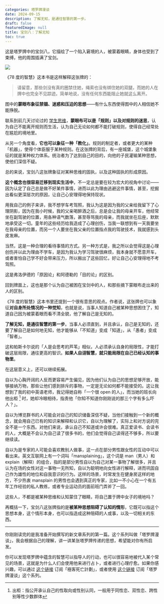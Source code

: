 ```yaml
---
categories: 塔罗牌漫谈
date: 2024-09-15
description: 了解无知，是通往智慧的第一步。
draft: false
featuredImage: null
title: 宝剑八：了解无知
toc: true
---
```






这是塔罗牌中的宝剑八，它描绘了一个陷入窘境的人，被蒙着眼睛，身体也受到了束缚，他的周围插满了宝剑。

![](https://image.guhub.cn/blog/2024/eight-of-swords.jpg)

《78 度的智慧》这本书是这样解释这张牌的：

> 请留意，那些剑没有真的圈禁住她，绳索也没有绑住她的双腿，而她的人在牌中也完全不见踪迹。简单地说，没有任何东西能阻止她就这么离开。

图中的**蒙眼布象征禁锢、迷惑和压迫的思想**——有什么东西使得图中的人相信她不能挣脱。

联系到前几天讨论过的 [学生思维](/posts/挣扎地摆脱学生思维/)，**蒙眼布可以是「规则」以及对规则的迷思**，认为自己不能离开规则而生活，认为自己无论如何都不能打破规则，使得自己经常处在尴尬的境地里。

从另一个角度看，**它也可以象征一种「教化」**。规则的制定者，或者更大的某种「机器」，使得个体臣服于某种规则。在这张牌的背后，有一座城堡，这个城堡象征的就是某种权力体系。统治者为了达到自己的目的，向他的子民灌输某种思想，使他们深信不疑。

总的来说，宝剑八这张牌象征对某种思维的固执，以及这种固执的形成原因。

**这个概念也很容易迁移到现实生活中**，不一定总是要在较为宏大的视角中讨论——因为认定了自己总是做不好某件事情，进而以此为理由逃避这件事情，甚至，挖掘出看似更深层次的原因，让自己心安理得地保持现状。

用我自己的例子来讲，我不想学车考驾照，我认为这是因为我的父亲给我留下了心理阴影，因为在我小时候，我的父亲喝醉酒之后，总是会让我的母亲开车，他经常坐在副驾驶的位置，用各种语气数落，甚至辱骂我的母亲，而我就坐在后座，默默地承受这一切。童年的这些经历给我造成了心理创伤，当我一联想到有一天我要坐在我母亲的位置，而另一个人要坐在我父亲的位置指点我的驾驶技术，我就感到头皮发麻。

当然，这是一种合理的看待事情的方式。另一种方式是，我之所以会觉得这是心理创伤并以此为理由不学车，是因为我认为学习驾驶很麻烦，我本身就不愿意开车，或者害怕自己学不好会带来压力，所以搬出了这些回忆，好让自己心安理得地不考驾照。

这是弗洛伊德的「原因论」和阿德勒的「目的论」的区别。

回到牌面上，这也是那个认为自己被困在宝剑中的人，和那些摘下蒙眼布走出来的人的区别。

《78 度的智慧》这本书里还提到一个很有意思的观点。作者说，这张牌也可以象征**对自身所处情况的一种觉知**，也就是说，当事人知道自己被某种思想困住了，知道自己因为被蒙着眼而看不清全貌，他了解自己是无知的。

**了解无知，是通往智慧的第一步**。当事人必须直到，并且承认，自己是无知的，还要了解自己是如何地无知，他才能够从「不知道」变成「知道」，从「愚者」变成「智者」。

这和帕斯卡尔说的「人是会思考的芦苇」相似，人必须承认自身的局限性，才能打破这层局限，通往更高的智识。**如果人自诩智慧，就只能局限在自己已经认知的事物里**。

在这层意义上，还可以继续拓展。

自以为心胸开阔的人反而更容易产生偏见，因为他们认为自己的思想足够开放，能够接纳万物，那些让他们感到排斥的事物，一定是无论如何都不能接受的。这让我想到了我的初中英语老师，我记得她自称「一个很 open 的人」，而当她的班长向他出柜 [^1] 时，她却冷眼相待，指责他「你知不知道你刚刚说的那三个字有多么吓人？」。

自以为博览群书的人可能会对自己的知识储备深信不疑，当他们接触到一个新的概念，就会用自己已有的知识来解释和认识它，自以为理解了，实际上和对方说的完全不是一个东西。对他们来说，承认自己不知道或许会很难。真正爱读书、会读书的人，大概是不会认为自己读了很多书的，他们会觉得自己读得还不够多，所以要继续读。

自以为是专家的人可能会喜欢教别人做事，这一点在部分男性跟女性的互动中可以看出来。英文互联网上有一个词叫「mansplaining」，这个词是 man（男人）和 explain（解释）的组合，指的是部分男性自以为自己对某一事物了解很多，并且认为在场的女性对这一事物一无所知，自以为聪明地向女性进行解释，进而巩固自己作为雄性的地位和自我意识的行为。这样的场景，时常发生在健身房这样的地方，不少热衷 mansplain 的男性也会遇到真正的专家，比如一不小心在一个有五年工作经验的私人教练，或者专业运动员的面前班门弄斧了一回。

这些人，不都是被某种思维和认知蒙住了眼睛，将自己置于牌中女子的境地吗？

再概括一下，宝剑八这张牌指的是**被某种思想阻碍了认知的情形**，它既可以指这个思想本身，这个情形本身，也可以指造成这种阻碍的人或事，以及一切相关的东西。

---

你刚刚读完的是我准备开始撰写的新文章系列的第一篇。这个系列叫做「塔罗牌漫谈」，我会根据自己的理解，讲一讲某张塔罗牌传递的思想，希望能对你有所启发。

你可以发现塔罗牌中蕴含的智慧可以指导人的行动，也可以很容易地被代入某个常见的场景，这就是为什么人们会使用他来进行占卜，或者进行心理疗愈。如果你感兴趣，可以通过 [这个链接](https://www.geedea.pro/posts/index.xml) 订阅「極客死亡計劃」，或者使用 [这个链接](https://www.geedea.pro/series/塔罗牌漫谈/index.xml) 订阅「塔罗牌漫谈」这个系列。

[^1]: 出柜：指公开承认自己的性取向或性别认同，一般用于同性恋、双性恋、跨性别等性少数群体
